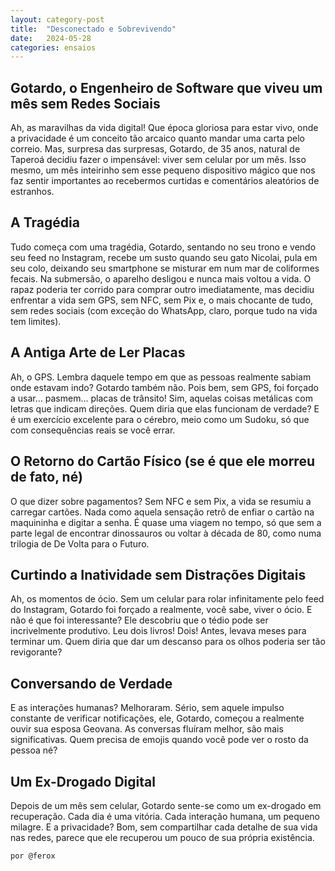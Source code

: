 ```yaml
---
layout: category-post
title:  "Desconectado e Sobrevivendo"
date:   2024-05-28
categories: ensaios
---
```


## Gotardo, o Engenheiro de Software que viveu um mês sem Redes Sociais
Ah, as maravilhas da vida digital! Que época gloriosa para estar vivo, onde a privacidade é um conceito tão arcaico quanto mandar uma carta pelo correio. Mas, surpresa das surpresas, Gotardo, de 35 anos, natural de Taperoá decidiu fazer o impensável: viver sem celular por um mês. Isso mesmo, um mês inteirinho sem esse pequeno dispositivo mágico que nos faz sentir importantes ao recebermos curtidas e comentários aleatórios de estranhos.

## A Tragédia
Tudo começa com uma tragédia, Gotardo, sentando no seu trono e vendo seu feed no Instagram, recebe um susto quando seu gato Nicolai, pula em seu colo, deixando seu smartphone se misturar em num mar de coliformes fecais. Na submersão, o aparelho desligou e nunca mais voltou a vida. O rapaz poderia ter corrido para comprar outro imediatamente, mas decidiu enfrentar a vida sem GPS, sem NFC, sem Pix e, o mais chocante de tudo, sem redes sociais (com exceção do WhatsApp, claro, porque tudo na vida tem limites).

## A Antiga Arte de Ler Placas
Ah, o GPS. Lembra daquele tempo em que as pessoas realmente sabiam onde estavam indo? Gotardo também não. Pois bem, sem GPS, foi forçado a usar... pasmem... placas de trânsito! Sim, aquelas coisas metálicas com letras que indicam direções. Quem diria que elas funcionam de verdade? E é um exercício excelente para o cérebro, meio como um Sudoku, só que com consequências reais se você errar.

## O Retorno do Cartão Físico (se é que ele morreu de fato, né)
O que dizer sobre pagamentos? Sem NFC e sem Pix, a vida se resumiu a carregar cartões. Nada como aquela sensação retrô de enfiar o cartão na maquininha e digitar a senha. É quase uma viagem no tempo, só que sem a parte legal de encontrar dinossauros ou voltar à década de 80, como numa trilogia de De Volta para o Futuro.

## Curtindo a Inatividade sem Distrações Digitais
Ah, os momentos de ócio. Sem um celular para rolar infinitamente pelo feed do Instagram, Gotardo foi forçado a realmente, você sabe, viver o ócio. E não é que foi interessante? Ele descobriu que o tédio pode ser incrivelmente produtivo. Leu dois livros! Dois! Antes, levava meses para terminar um. Quem diria que dar um descanso para os olhos poderia ser tão revigorante?

## Conversando de Verdade
E as interações humanas? Melhoraram. Sério, sem aquele impulso constante de verificar notificações, ele, Gotardo, começou a realmente ouvir sua esposa Geovana. As conversas fluíram melhor, são mais significativas. Quem precisa de emojis quando você pode ver o rosto da pessoa né?

## Um Ex-Drogado Digital
Depois de um mês sem celular, Gotardo sente-se como um ex-drogado em recuperação. Cada dia é uma vitória. Cada interação humana, um pequeno milagre. E a privacidade? Bom, sem compartilhar cada detalhe de sua vida nas redes, parece que ele recuperou um pouco de sua própria existência.

```html
por @ferox
```
